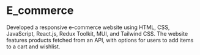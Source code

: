 # E_commerce
Developed a responsive e-commerce website using HTML, CSS, JavaScript, React.js, Redux Toolkit, MUI, and Tailwind CSS. The website features products fetched from an API, with options for users to add items to a cart and wishlist.
